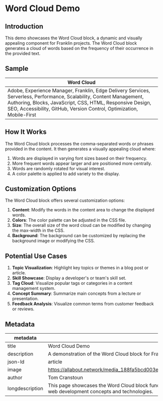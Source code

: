 # Word Cloud Demo

## Introduction

This demo showcases the Word Cloud block, a dynamic and visually appealing component for Franklin projects. The Word Cloud block generates a cloud of words based on the frequency of their occurrence in the provided text.

## Sample

| Word Cloud |
|------------|
| Adobe, Experience Manager, Franklin, Edge Delivery Services, Serverless, Performance, Scalability, Content Management, Authoring, Blocks, JavaScript, CSS, HTML, Responsive Design, SEO, Accessibility, GitHub, Version Control, Optimization, Mobile-First |

## How It Works

The Word Cloud block processes the comma-separated words or phrases provided in the content. It then generates a visually appealing cloud where:

1. Words are displayed in varying font sizes based on their frequency.
2. More frequent words appear larger and are positioned more centrally.
3. Words are randomly rotated for visual interest.
4. A color palette is applied to add variety to the display.

## Customization Options

The Word Cloud block offers several customization options:

1. **Content**: Modify the words in the content area to change the displayed words.
2. **Colors**: The color palette can be adjusted in the CSS file.
3. **Size**: The overall size of the word cloud can be modified by changing the max-width in the CSS.
4. **Background**: The background can be customized by replacing the background image or modifying the CSS.

## Potential Use Cases

1. **Topic Visualization**: Highlight key topics or themes in a blog post or article.
2. **Skill Showcase**: Display a developer's or team's skill set.
3. **Tag Cloud**: Visualize popular tags or categories in a content management system.
4. **Concept Summary**: Summarize main concepts from a lecture or presentation.
5. **Feedback Analysis**: Visualize common terms from customer feedback or reviews.

## Metadata

| metadata | |
|----------|--|
| title | Word Cloud Demo |
| description | A demonstration of the Word Cloud block for Franklin |
| json-ld | article |
| image | https://allabout.network/media_188fa5bcd003e5a2d56e7ad3ca233300c9e52f1e5.png |
| author | Tom Cranstoun |
| longdescription | This page showcases the Word Cloud block functionality in Franklin, visualizing common web development concepts and technologies. |
